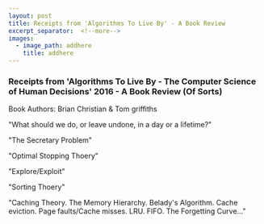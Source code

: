```yaml
---
layout: post
title: Receipts from 'Algorithms To Live By' - A Book Review
excerpt_separator:  <!--more-->
images:
  - image_path: addhere
    title: addhere
---
```


### Receipts from 'Algorithms To Live By - The Computer Science of Human Decisions' 2016 - A Book Review (Of Sorts)

Book Authors: Brian Christian & Tom griffiths

"What should we do, or leave undone, in a day or a lifetime?"

"The Secretary Problem"

"Optimal Stopping Thoery"

"Explore/Exploit"

"Sorting Thoery"

"Caching Theory. The Memory Hierarchy. Belady's Algorithm. Cache eviction. Page faults/Cache misses. LRU. FIFO. The Forgetting Curve..."
